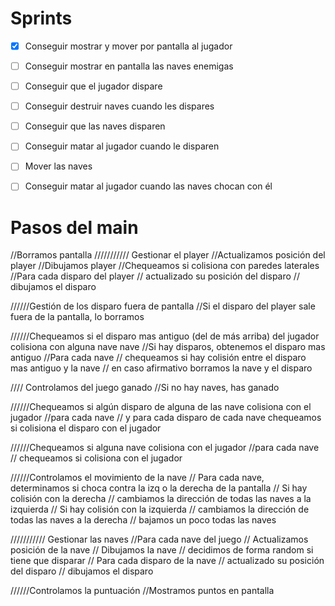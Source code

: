 # Sprints

- [x] Conseguir mostrar y mover por pantalla al jugador

- [ ] Conseguir mostrar en pantalla las naves enemigas

- [ ] Conseguir que el jugador dispare

- [ ] Conseguir destruir naves cuando les dispares

- [ ] Conseguir que las naves disparen

- [ ] Conseguir matar al jugador cuando le disparen

- [ ] Mover las naves

- [ ] Conseguir matar al jugador cuando las naves chocan con él

# Pasos del main

//Borramos pantalla
/////////// Gestionar el player
//Actualizamos posición del player
//Dibujamos player
//Chequeamos si colisiona con paredes laterales
//Para cada disparo del player
//	actualizado su posición del disparo
//	dibujamos el disparo

//////Gestión de los disparo fuera de pantalla
//Si el disparo del player sale fuera de la pantalla, lo borramos


//////Chequeamos si el disparo mas antiguo (del de más arriba) del jugador colisiona con alguna nave nave
//Si hay disparos, obtenemos el disparo mas antiguo
//Para cada nave
//	chequeamos si hay colisión entre el disparo mas antiguo y la nave
//		en caso afirmativo borramos la nave y el disparo

//// Controlamos del juego ganado
//Si no hay naves, has ganado

//////Chequeamos si algún disparo de alguna de las nave colisiona con el jugador
//para cada nave
//	y para cada disparo de cada nave
		chequeamos si colisiona el disparo con el jugador


//////Chequeamos si alguna nave colisiona con el jugador
//para cada nave
//	chequeamos si colisiona con el jugador

//////Controlamos el movimiento de la nave
// Para cada nave, determinamos si choca contra la izq o la derecha de la pantalla
// Si hay colisión con la derecha
//	cambiamos la dirección de todas las naves a la izquierda
// Si hay colisión con la izquierda
//	cambiamos la dirección de todas las naves a la derecha
// bajamos un poco todas las naves



/////////// Gestionar las naves
//Para cada nave del juego
//	Actualizamos posición de la nave
//	Dibujamos la nave
//	decidimos de forma random si tiene que disparar
//	Para cada disparo de la nave
//		actualizado su posición del disparo
//		dibujamos el disparo




//////Controlamos la puntuación
//Mostramos puntos en pantalla

